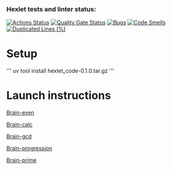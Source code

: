 ### Hexlet tests and linter status:
[![Actions Status](https://github.com/grekys84/python-project-49/actions/workflows/hexlet-check.yml/badge.svg)](https://github.com/grekys84/python-project-49/actions)
[![Quality Gate Status](https://sonarcloud.io/api/project_badges/measure?project=grekys84_python-project-49&metric=alert_status)](https://sonarcloud.io/summary/new_code?id=grekys84_python-project-49)
[![Bugs](https://sonarcloud.io/api/project_badges/measure?project=grekys84_python-project-49&metric=bugs)](https://sonarcloud.io/summary/new_code?id=grekys84_python-project-49)
[![Code Smells](https://sonarcloud.io/api/project_badges/measure?project=grekys84_python-project-49&metric=code_smells)](https://sonarcloud.io/summary/new_code?id=grekys84_python-project-49)
[![Duplicated Lines (%)](https://sonarcloud.io/api/project_badges/measure?project=grekys84_python-project-49&metric=duplicated_lines_density)](https://sonarcloud.io/summary/new_code?id=grekys84_python-project-49)

# Setup
'''
uv tool install hexlet_code-0.1.0.tar.gz
'''

# Launch instructions

[Brain-even](https://asciinema.org/a/94KkOoCdxdcUtNAfN6hE3So3p)

[Brain-calc](https://asciinema.org/a/NeQCCxu5KPsnEDmEDc2OiWLKN)

[Brain-gcd](https://asciinema.org/a/HIckTEoq99A7W72G7YSohLVHL)

[Brain-progression](https://asciinema.org/a/cC9p6cENooP4wCtlxcN8j51Q4)

[Brain-prime](https://asciinema.org/a/32rSHhzPcznm8e1KwFTQhb1U9)
